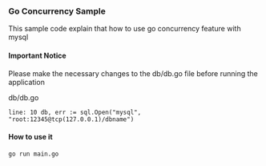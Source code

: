 ### Go Concurrency Sample

This sample code explain that how to use go concurrency feature with mysql

#### Important Notice

Please make the necessary changes to the db/db.go file before running the application

db/db.go

``` 
line: 10 db, err := sql.Open("mysql", "root:12345@tcp(127.0.0.1)/dbname")

```

#### How to use it

``` go run main.go ```

